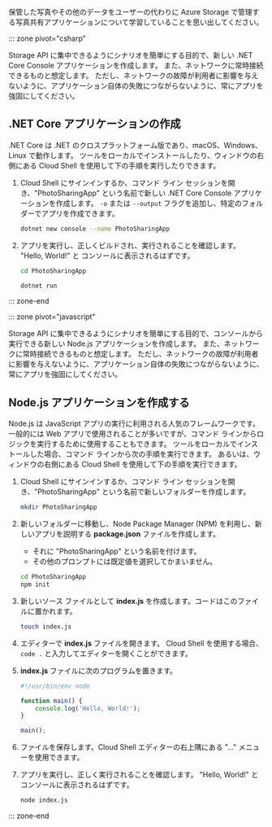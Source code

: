 保管した写真やその他のデータをユーザーの代わりに Azure Storage で管理する写真共有アプリケーションについて学習していることを思い出してください。

::: zone pivot="csharp"

Storage API に集中できるようにシナリオを簡単にする目的で、新しい .NET Core Console アプリケーションを作成します。 また、ネットワークに常時接続できるものと想定します。 ただし、ネットワークの故障が利用者に影響を与えないように、アプリケーション自体の失敗につながらないように、常にアプリを強固にしてください。

## <a name="create-a-net-core-application"></a>.NET Core アプリケーションの作成

.NET Core は .NET のクロスプラットフォーム版であり、macOS、Windows、Linux で動作します。 ツールをローカルでインストールしたり、ウィンドウの右側にある Cloud Shell を使用して下の手順を実行したりできます。 

1. Cloud Shell にサインインするか、コマンド ライン セッションを開き、"PhotoSharingApp" という名前で新しい .NET Core Console アプリケーションを作成します。 `-o` または `--output` フラグを追加し、特定のフォルダーでアプリを作成できます。

    ```bash
    dotnet new console --name PhotoSharingApp
    ```

1. アプリを実行し、正しくビルドされ、実行されることを確認します。 "Hello, World!" と コンソールに表示されるはずです。

    ```bash
    cd PhotoSharingApp
    
    dotnet run
    ```
::: zone-end

::: zone pivot="javascript"

Storage API に集中できるようにシナリオを簡単にする目的で、コンソールから実行できる新しい Node.js アプリケーションを作成します。 また、ネットワークに常時接続できるものと想定します。 ただし、ネットワークの故障が利用者に影響を与えないように、アプリケーション自体の失敗につながらないように、常にアプリを強固にしてください。

## <a name="create-a-nodejs-application"></a>Node.js アプリケーションを作成する

Node.js は JavaScript アプリの実行に利用される人気のフレームワークです。 一般的には Web アプリで使用されることが多いですが、コマンド ラインからロジックを実行するために使用することもできます。 ツールをローカルでインストールした場合、コマンド ラインから次の手順を実行できます。 あるいは、ウィンドウの右側にある Cloud Shell を使用して下の手順を実行できます。

1. Cloud Shell にサインインするか、コマンド ライン セッションを開き、"PhotoSharingApp" という名前で新しいフォルダーを作成します。

    ```bash
    mkdir PhotoSharingApp
    ```

1. 新しいフォルダーに移動し、Node Package Manager (NPM) を利用し、新しいアプリを説明する **package.json** ファイルを作成します。
    - それに "PhotoSharingApp" という名前を付けます。
    - その他のプロンプトには既定値を選択してかまいません。

    ```bash
    cd PhotoSharingApp
    npm init
    ```

1. 新しいソース ファイルとして **index.js** を作成します。コードはこのファイルに置かれます。

    ```bash
    touch index.js
    ```

1. エディターで **index.js** ファイルを開きます。 Cloud Shell を使用する場合、`code .` と入力してエディターを開くことができます。

1. **index.js** ファイルに次のプログラムを置きます。

    ```javascript
    #!/usr/bin/env node
    
    function main() {
        console.log('Hello, World!');
    }
    
    main();
    ```
1. ファイルを保存します。Cloud Shell エディターの右上隅にある "..." メニューを使用できます。

1. アプリを実行し、正しく実行されることを確認します。 "Hello, World!" と コンソールに表示されるはずです。

    ```bash
    node index.js
    ```

::: zone-end